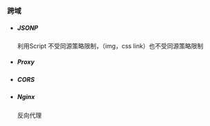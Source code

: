 ### 跨域

* ##### JSONP

  利用Script 不受同源策略限制，（img，css link）也不受同源策略限制

* ##### Proxy

* ##### CORS

* ##### Nginx

  反向代理

  